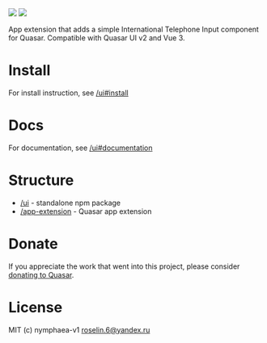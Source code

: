 <img src="https://img.shields.io/npm/v/quasar-ui-q-tel-input.svg?label=quasar-ui-q-tel-input">
<img src="https://img.shields.io/npm/v/quasar-app-extension-q-tel-input.svg?label=quasar-app-extension-q-tel-input">


App extension that adds a simple International Telephone Input component for Quasar.
Compatible with Quasar UI v2 and Vue 3.


# Install
For install instruction, see [/ui#install](ui#install)

# Docs
For documentation, see [/ui#documentation](ui#documentation)


# Structure
* [/ui](ui) - standalone npm package
* [/app-extension](app-extension) - Quasar app extension


# Donate
If you appreciate the work that went into this project, please consider [donating to Quasar](https://donate.quasar.dev).


# License
MIT (c) nymphaea-v1 <roselin.6@yandex.ru>
